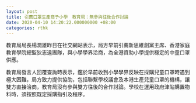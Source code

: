 ```yaml
---
layout: post
title: 引薦口罩生產商予小學　教育局：無參與往後合作討論
date: 2020-04-10 14:20:22.000000000 +08:00
categories: rthk
---
```


教育局局長楊潤雄昨日在社交網站表示，局方早前引薦新思維創黨主席、香港家庭教育學院總監狄志遠團隊，與小學學界洽商，為全港資助小學提供穩定的中童口罩供應。

教育局發言人回覆查詢時表示，鑑於早前收到小學學界反映在採購兒童口罩時遇到極大困難，局方致力提供協助，包括聯繫學校議會及本港生產兒童口罩的機構，讓雙方直接洽商，教育局沒有參與雙方往後的合作討論。學校在運用政府津貼購置物料時，須按照既定採購指引及程序。
